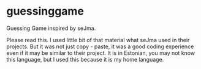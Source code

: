 # guessinggame
Guessing Game inspired by seJma. 

Please read this.
I used little bit of that material what seJma used in their projects. 
But it was not just copy - paste, it was a good coding experience even if it may be similar to their project.
It is in Estonian, you may not know this language, but I used this because it is my home language.
